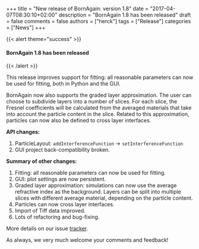 +++
title = "New release of BornAgain: version 1.8"
date = "2017-04-07T08:30:10+02:00"
description = "BornAgain 1.8 has been released"
draft = false
comments = false
authors = ["herck"]
tags = ["Release"]
categories = ["News"]
+++

{{< alert theme="success" >}}
#### BornAgain 1.8 has been released
{{< /alert >}}

This release improves support for fitting: all reasonable parameters can now be used for fitting, both in Python and the GUI.

BornAgain now also supports the graded layer approximation.
The user can choose to subdivide layers into a number of slices.
For each slice, the Fresnel coefficients will be calculated from the
averaged materials that take into account the particle content in the slice.
Related to this approximation, particles can now also be 
defined to cross layer interfaces.

**API changes:**

1. ParticleLayout: `addInterferenceFunction` -> `setInterferenceFunction`
1. GUI project back-compatibility broken.

**Summary of other changes:**

1. Fitting: all reasonable parameters can now be used for fitting.
1. GUI: plot settings are now persistent.
1. Graded layer approximation: simulations can now use the average refractive index as the background. Layers can be split into multiple slices with different average material, depending on the particle content.
1. Particles can now cross layer interfaces.
1. Import of Tiff data improved.
1. Lots of refactoring and bug-fixing. 

More details on our issue [tracker](http://apps.jcns.fz-juelich.de/redmine/versions/39).

As always, we very much welcome your comments and feedback!
